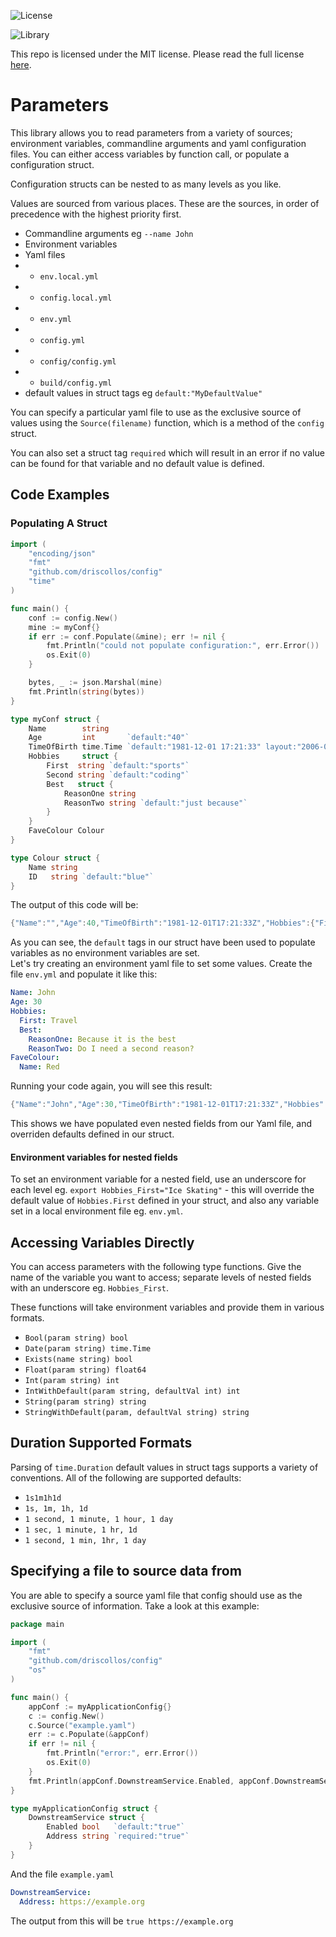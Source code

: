 ![License](https://img.shields.io/badge/License-This%20repo%20is%20licensed%20under%20the%20MIT%20license%20-blue)

![Library](https://img.shields.io/badge/Library%20Package%20-This%20package%20contains%20a%20library-green)

This repo is licensed under the MIT license. Please read the full license [here](https://github.com/driscollos/config/blob/main/LICENSE.md). 

# Parameters

This library allows you to read parameters from a variety of sources; environment variables, commandline arguments and yaml configuration
files. You can either access variables by function call, or populate a configuration struct.

Configuration structs can be nested to as many levels as you like.

Values are sourced from various places. These are the sources, in order of precedence with the highest priority first.

* Commandline arguments eg `--name John`
* Environment variables
* Yaml files
* * `env.local.yml`
* * `config.local.yml`
* * `env.yml`
* * `config.yml`
* * `config/config.yml`
* * `build/config.yml`
* default values in struct tags eg `default:"MyDefaultValue"`

You can specify a particular yaml file to use as the exclusive source of values using the `Source(filename)`
function, which is a method of the `config` struct.

You can also set a struct tag `required` which will result in an error if no value can be found for that variable and no default value is defined.

## Code Examples

### Populating A Struct

```go
import (
	"encoding/json"
	"fmt"
	"github.com/driscollos/config"
	"time"
)

func main() {
    conf := config.New()
    mine := myConf{}
    if err := conf.Populate(&mine); err != nil {
        fmt.Println("could not populate configuration:", err.Error())
        os.Exit(0)
    }

    bytes, _ := json.Marshal(mine)
    fmt.Println(string(bytes))
}

type myConf struct {
    Name        string
    Age         int       `default:"40"`
    TimeOfBirth time.Time `default:"1981-12-01 17:21:33" layout:"2006-01-02 15:04:05"`
    Hobbies     struct {
        First  string `default:"sports"`
        Second string `default:"coding"`
        Best   struct {
            ReasonOne string
            ReasonTwo string `default:"just because"`
        }
    }
    FaveColour Colour
}

type Colour struct {
    Name string
    ID   string `default:"blue"`
}
```

The output of this code will be: 

```go
{"Name":"","Age":40,"TimeOfBirth":"1981-12-01T17:21:33Z","Hobbies":{"First":"sports","Second":"coding","Best":{"ReasonOne":"","ReasonTwo":"just because"}},"FaveColour":{"Name":"","ID":"blue"}}
```

As you can see, the `default` tags in our struct have been used to populate variables as no environment variables are set. \
Let's try creating an environment yaml file to set some values. Create the file `env.yml` and populate it like this:

```yaml
Name: John
Age: 30
Hobbies:
  First: Travel
  Best:
    ReasonOne: Because it is the best
    ReasonTwo: Do I need a second reason?
FaveColour:
  Name: Red
```

Running your code again, you will see this result:

```go
{"Name":"John","Age":30,"TimeOfBirth":"1981-12-01T17:21:33Z","Hobbies":{"First":"Travel","Second":"coding","Best":{"ReasonOne":"Because it is the best","ReasonTwo":"Do I need a second reason?"}},"FaveColour":{"Name":"Red","ID":"blue"}}
```

This shows we have populated even nested fields from our Yaml file, and overriden defaults defined in our struct.

#### Environment variables for nested fields

To set an environment variable for a nested field, use an underscore for each level eg. `export Hobbies_First="Ice Skating"` - this will override the 
default value of `Hobbies.First` defined in your struct, and also any variable set in a local environment file eg. `env.yml`.

## Accessing Variables Directly

You can access parameters with the following type functions. Give the name of the variable you want to access; separate levels of nested fields
with an underscore eg. `Hobbies_First`.

These functions will take environment variables and provide them in various formats.

* `Bool(param string) bool`
* `Date(param string) time.Time`
* `Exists(name string) bool`
* `Float(param string) float64`
* `Int(param string) int`
* `IntWithDefault(param string, defaultVal int) int`
* `String(param string) string`
* `StringWithDefault(param, defaultVal string) string`

## Duration Supported Formats

Parsing of `time.Duration` default values in struct tags supports a variety of conventions. All of the following are supported defaults:

* `1s1m1h1d`
* `1s, 1m, 1h, 1d`
* `1 second, 1 minute, 1 hour, 1 day`
* `1 sec, 1 minute, 1 hr, 1d`
* `1 second, 1 min, 1hr, 1 day`

## Specifying a file to source data from

You are able to specify a source yaml file that config should use as the exclusive source of information.
Take a look at this example:

```go
package main

import (
    "fmt"
    "github.com/driscollos/config"
    "os"
)

func main() {
    appConf := myApplicationConfig{}
    c := config.New()
    c.Source("example.yaml")
    err := c.Populate(&appConf)
    if err != nil {
        fmt.Println("error:", err.Error())
        os.Exit(0)
    }
    fmt.Println(appConf.DownstreamService.Enabled, appConf.DownstreamService.Address)
}

type myApplicationConfig struct {
    DownstreamService struct {
        Enabled bool   `default:"true"`
        Address string `required:"true"`
    }
}
```

And the file `example.yaml`
```yaml
DownstreamService:
  Address: https://example.org
```

The output from this will be `true https://example.org`